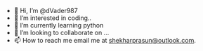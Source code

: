 - 👋 Hi, I’m @dVader987
- 👀 I’m interested in coding..
- 🌱 I’m currently learning python
- 💞️ I’m looking to collaborate on ...
- 📫 How to reach me email me at shekharprasun@outlook.com.

<!---
dVader987/dVader987 is a ✨ special ✨ repository because its `README.md` (this file) appears on your GitHub profile.
You can click the Preview link to take a look at your changes.
--->
